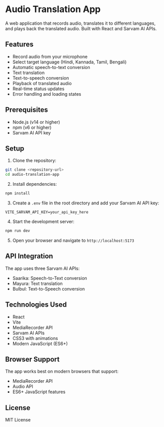 # Audio Translation App

A web application that records audio, translates it to different languages, and plays back the translated audio. Built with React and Sarvam AI APIs.

## Features

- Record audio from your microphone
- Select target language (Hindi, Kannada, Tamil, Bengali)
- Automatic speech-to-text conversion
- Text translation
- Text-to-speech conversion
- Playback of translated audio
- Real-time status updates
- Error handling and loading states

## Prerequisites

- Node.js (v14 or higher)
- npm (v6 or higher)
- Sarvam AI API key

## Setup

1. Clone the repository:
```bash
git clone <repository-url>
cd audio-translation-app
```

2. Install dependencies:
```bash
npm install
```

3. Create a `.env` file in the root directory and add your Sarvam AI API key:
```
VITE_SARVAM_API_KEY=your_api_key_here
```

4. Start the development server:
```bash
npm run dev
```

5. Open your browser and navigate to `http://localhost:5173`

## API Integration

The app uses three Sarvam AI APIs:
- Saarika: Speech-to-Text conversion
- Mayura: Text translation
- Bulbul: Text-to-Speech conversion

## Technologies Used

- React
- Vite
- MediaRecorder API
- Sarvam AI APIs
- CSS3 with animations
- Modern JavaScript (ES6+)

## Browser Support

The app works best on modern browsers that support:
- MediaRecorder API
- Audio API
- ES6+ JavaScript features

## License

MIT License
